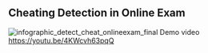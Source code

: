 ## Cheating Detection in Online Exam
![infographic_detect_cheat_onlineexam_final](https://user-images.githubusercontent.com/57803622/130049832-5c503e97-c055-46ae-855d-5388b2922ca1.png)
Demo video https://youtu.be/4KWcvh63pqQ
